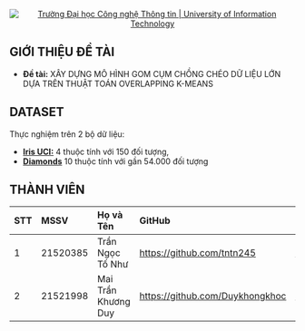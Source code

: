 <p align="center">
  <a href="https://www.uit.edu.vn/" title="Trường Đại học Công nghệ Thông tin" style="border: none;">
    <img src="https://i.imgur.com/WmMnSRt.png" alt="Trường Đại học Công nghệ Thông tin | University of Information Technology">
  </a>
</p>



## GIỚI THIỆU ĐỀ TÀI

-    **Đề tài:** XÂY DỰNG MÔ HÌNH GOM CỤM CHỒNG CHÉO DỮ LIỆU LỚN DỰA TRÊN THUẬT TOÁN OVERLAPPING K-MEANS

## DATASET
Thực nghiệm trên 2 bộ dữ liệu:
-    [**Iris UCI:**](https://archive.ics.uci.edu/dataset/53/iris) 4 thuộc tính với 150 đối tượng, 
-    [**Diamonds**](https://www.kaggle.com/datasets/shivam2503/diamonds) 10 thuộc tính với gần 54.000 đối tượng

## THÀNH VIÊN

| STT | MSSV     | Họ và Tên            | GitHub                            | Email                  |
| :-- | :------- | :------------------- | :-------------------------------- | :--------------------- |
| 1   | 21520385 | Trần Ngọc Tố Như     | https://github.com/tntn245        | 21520385@gm.uit.edu.vn |
| 2   | 21521998 | Mai Trần Khương Duy  | https://github.com/Duykhongkhoc   | 21521998@gm.uit.edu.vn |

